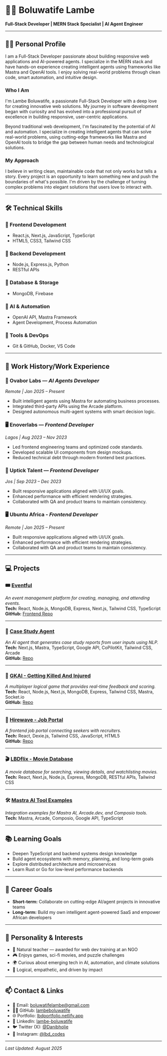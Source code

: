 # 👨‍💻 Boluwatife Lambe

**Full-Stack Developer | MERN Stack Specialist | AI Agent Engineer**

---

## 🧑‍💼 Personal Profile

I am a Full-Stack Developer passionate about building responsive web applications and AI-powered agents. I specialize in the MERN stack and have hands-on experience creating intelligent agents using frameworks like Mastra and OpenAI tools. I enjoy solving real-world problems through clean code, smart automation, and intuitive design.

### Who I Am

I'm Lambe Boluwatife, a passionate Full-Stack Developer with a deep love for creating innovative web solutions. My journey in software development began with curiosity and has evolved into a professional pursuit of excellence in building responsive, user-centric applications.

Beyond traditional web development, I'm fascinated by the potential of AI and automation. I specialize in creating intelligent agents that can solve real-world problems, using cutting-edge frameworks like Mastra and OpenAI tools to bridge the gap between human needs and technological solutions.

### My Approach

I believe in writing clean, maintainable code that not only works but tells a story. Every project is an opportunity to learn something new and push the boundaries of what's possible. I'm driven by the challenge of turning complex problems into elegant solutions that users love to interact with.

---

## 🛠️ Technical Skills

### 🚀 Frontend Development
- React.js, Next.js, JavaScript, TypeScript
- HTML5, CSS3, Tailwind CSS

### 🧩 Backend Development
- Node.js, Express.js, Python
- RESTful APIs

### 💾 Database & Storage
- MongoDB, Firebase

### 🤖 AI & Automation
- OpenAI API, Mastra Framework
- Agent Development, Process Automation

### 🧰 Tools & DevOps
- Git & GitHub, Docker, VS Code

---

## 🏢 Work History/Work Experience

### 🧠 Ovabor Labs — *AI Agents Developer*  
*Remote | Jan 2025 – Present*  
- Built intelligent agents using Mastra for automating business processes.  
- Integrated third-party APIs using the Arcade platform.  
- Designed autonomous multi-agent systems with smart decision logic.

### 🖥️ Enoverlabs — *Frontend Developer*  
*Lagos | Aug 2023 – Nov 2023*  
- Led frontend engineering teams and optimized code standards.  
- Developed scalable UI components from design mockups.  
- Reduced technical debt through modern frontend best practices.

### 🧪 Uptick Talent — *Frontend Developer*  
*Jos | Sep 2023 – Dec 2023*  
- Built responsive applications aligned with UI/UX goals.  
- Enhanced performance with efficient rendering strategies.  
- Collaborated with QA and product teams to maintain consistency.

### 🖥️ Ubuntu Africa - *Frontend Developer*
*Remote | Jan 2025 – Present*  
- Built responsive applications aligned with UI/UX goals.  
- Enhanced performance with efficient rendering strategies.  
- Collaborated with QA and product teams to maintain consistency.

---

## 💻 Projects

### 🎟️ [Eventful](https://eventful-lbd.netlify.app)  
*An event management platform for creating, managing, and attending events.*  
**Tech:** React, Node.js, MongoDB, Express, Next.js, Tailwind CSS, TypeScript  
**GitHub:** [Frontend Repo](https://github.com/lambeboluwatife/altschools-eventful-frontend)

---

### 📄 [Case Study Agent](https://case-study-agent.netlify.app/)  
*An AI agent that generates case study reports from user inputs using NLP.*  
**Tech:** Next.js, Mastra, TypeScript, Google API, CoPilotKit, Tailwind CSS, Arcade  
**GitHub:** [Repo](https://github.com/lambeboluwatife/case-study-frontend)

---

### 🧠 [GKAI - Getting Killed And Injured](https://lambeboluwatife.github.io/GKAI/)  
*A multiplayer logical game that provides real-time feedback and scoring.*  
**Tech:** React, Node.js, Next.js, MongoDB, Express, Tailwind CSS, Mastra, Socket.io  
**GitHub:** [Repo](https://github.com/lambeboluwatife/GKAI)

---

### 💼 [Hirewave - Job Portal](https://hirewave-merge.netlify.app/)  
*A frontend job portal connecting seekers with recruiters.*  
**Tech:** React, Dexie.js, Tailwind CSS, JavaScript, HTML5  
**GitHub:** [Repo](https://github.com/lambeboluwatife/hirewave-merge)

---

### 🎬 [LBDflix - Movie Database](https://github.com/lambeboluwatife/lbdflix)  
*A movie database for searching, viewing details, and watchlisting movies.*  
**Tech:** React, Next.js, Node.js, Express, MongoDB, RESTful APIs, Tailwind CSS

---

### 🛠️ [Mastra AI Tool Examples](https://github.com/lambeboluwatife/mastra-ai-tool-examples)  
*Integration examples for Mastra AI, Arcade.dev, and Composio tools.*  
**Tech:** Mastra, Arcade, Composio, Google API, TypeScript

---

## 📚 Learning Goals

- Deepen TypeScript and backend systems design knowledge  
- Build agent ecosystems with memory, planning, and long-term goals  
- Explore distributed architecture and microservices  
- Learn Rust or Go for low-level performance backends

---

## 🎯 Career Goals

- **Short-term:** Collaborate on cutting-edge AI/agent projects in innovative teams  
- **Long-term:** Build my own intelligent agent-powered SaaS and empower African developers

---

## 🌟 Personality & Interests

- 💬 Natural teacher — awarded for web dev training at an NGO  
- 🎮 Enjoys games, sci-fi movies, and puzzle challenges  
- 🌍 Curious about emerging tech in AI, automation, and climate solutions  
- 🧠 Logical, empathetic, and driven by impact  

---


## 📫 Contact & Links

- 📧 Email: boluwatifelambe@gmail.com  
- 🧑‍💻 GitHub: [lambeboluwatife](https://github.com/lambeboluwatife)  
- 🌐 Portfolio: [lbdportfolio.netlify.app](https://lbdportfolio.netlify.app)  
- 🔗 LinkedIn: [lambe-boluwatife](https://www.linkedin.com/in/lambe-boluwatife-870b6136)  
- 🐦 Twitter (X): [@Danibholie](https://twitter.com/Danibholie)  
- 📸 Instagram: [@lbd_codes](https://www.instagram.com/lbd_codes/)

---

*Last Updated: August 2025*

